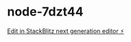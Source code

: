 # node-7dzt44

[Edit in StackBlitz next generation editor ⚡️](https://stackblitz.com/~/github.com/sai-karthik-9/node-7dzt44)